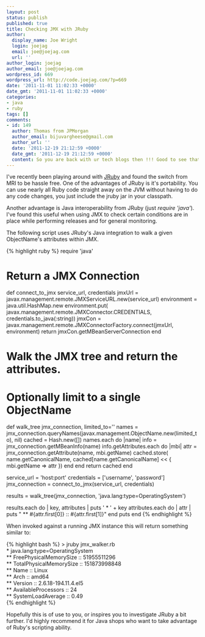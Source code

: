 ```yaml
---
layout: post
status: publish
published: true
title: Checking JMX with JRuby
author:
  display_name: Joe Wright
  login: joejag
  email: joe@joejag.com
  url: ''
author_login: joejag
author_email: joe@joejag.com
wordpress_id: 669
wordpress_url: http://code.joejag.com/?p=669
date: '2011-11-01 11:02:33 +0000'
date_gmt: '2011-11-01 11:02:33 +0000'
categories:
- java
- ruby
tags: []
comments:
- id: 149
  author: Thomas from JPMorgan
  author_email: bijuvargheese@gmail.com
  author_url: ''
  date: '2011-12-19 21:12:59 +0000'
  date_gmt: '2011-12-19 21:12:59 +0000'
  content: So you are back with ur tech blogs then !!! Good to see that.
---
```

<p>I've recently been playing around with <a href="http:&#47;&#47;jruby.org&#47;">JRuby</a> and found the switch from MRI to be hassle free.  One of the advantages of JRuby is it's portability.  You can use nearly all Ruby code straight away on the JVM without having to do any code changes, you just include the jruby jar in your classpath.</p>
<p>Another advantage is Java interoperability from JRuby (just <i>require 'java'</i>).  I've found this useful when using JMX to check certain conditions are in place while performing releases and for general monitoring.  </p>
<p>The following script uses JRuby's Java integration to walk a given ObjectName's attributes within JMX.</p>

{% highlight ruby %}
require 'java'

# Return a JMX Connection
def connect_to_jmx service_url, credentials
  jmxUrl = javax.management.remote.JMXServiceURL.new(service_url)
  environment = java.util.HashMap.new
  environment.put(
    javax.management.remote.JMXConnector.CREDENTIALS, 
    credentials.to_java(:string))
  jmxCon = javax.management.remote.JMXConnectorFactory.connect(jmxUrl, environment)
  return jmxCon.getMBeanServerConnection
end

# Walk the JMX tree and return the attributes. 
# Optionally limit to a single ObjectName
def walk_tree jmx_connection, limited_to=''
  names = jmx_connection.queryNames(javax.management.ObjectName.new(limited_to), nil)
  cached = Hash.new([])
  names.each do |name|
    info = jmx_connection.getMBeanInfo(name)
    info.getAttributes.each do |mbi|
      attr = jmx_connection.getAttribute(name, mbi.getName)
      cached.store(
        name.getCanonicalName,
        cached[name.getCanonicalName] << { mbi.getName  => attr })
    end
  end
  return cached
end

service_url = 'host:port'
credentials = ['username', 'password']
jmx_connection = connect_to_jmx(service_url, credentials)

results = walk_tree(jmx_connection, 'java.lang:type=OperatingSystem')

results.each do | key, attributes |
  puts ' * ' + key
  attributes.each do | attr |
    puts " ** #{attr.first[0]} :: #{attr.first[1]}"
  end
  puts
end
{% endhighlight %}

<p>When invoked against a running JMX instance this will return something similar to:</p>
{% highlight bash %}
> jruby jmx_walker.rb<br />
 * java.lang:type=OperatingSystem<br />
 ** FreePhysicalMemorySize :: 51955511296<br />
 ** TotalPhysicalMemorySize :: 151873998848<br />
 ** Name :: Linux<br />
 ** Arch :: amd64<br />
 ** Version :: 2.6.18-194.11.4.el5<br />
 ** AvailableProcessors :: 24<br />
 ** SystemLoadAverage :: 0.49<br />
{% endhighlight %}

<p>Hopefully this is of use to you, or inspires you to investigate JRuby a bit further.  I'd highly recommend it for Java shops who want to take advantage of Ruby's scripting ability.</p>
